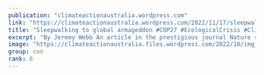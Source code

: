 ```yaml
---
publication: "climateactionaustralia.wordpress.com"
link: "https://climateactionaustralia.wordpress.com/2022/11/17/sleepwalking-to-global-armageddon-cop27-ecologicalcrisis-climatecrisis-economiccrisis-hyperthreat-time-for-plane-tellthetruth-demand-climateaction-sdg13/"
title: "Sleepwalking to global armageddon #COP27 #EcologicalCrisis #ClimateCrisis #EconomicCrisis #Hyperthreat time for #PlanE #TellTheTruth demand #ClimateAction #SDG13"
excerpt: "By Jeremy Webb An article in the prestigious journal Nature shows a dramatic increase in the likelihood of tipping points causing a runway disruption to the globe’s environment. Australia and other…"
image: "https://climateactionaustralia.files.wordpress.com/2022/10/img_1882.jpg?w=1034"
group: con
rank: 6
---
```

